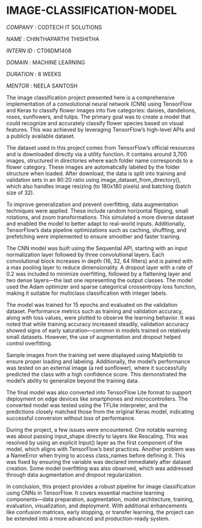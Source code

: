 # IMAGE-CLASSIFICATION-MODEL

*COMPANY* : CODTECH IT SOLUTIONS

*NAME* : CHINTHAPARTHI THISHITHA

*INTERN ID* : CT06DM1408

*DOMAIN* : MACHINE LEARNING

*DURATION* : 6 WEEKS

*MENTOR* : NEELA SANTOSH

The image classification project presented here is a comprehensive implementation of a convolutional neural network (CNN) using TensorFlow and Keras to classify flower images into five categories: daisies, dandelions, roses, sunflowers, and tulips. The primary goal was to create a model that could recognize and accurately classify flower species based on visual features. This was achieved by leveraging TensorFlow’s high-level APIs and a publicly available dataset.

The dataset used in this project comes from TensorFlow’s official resources and is downloaded directly via a utility function. It contains around 3,700 images, structured in directories where each folder name corresponds to a flower category. These images are automatically labeled by the folder structure when loaded. After download, the data is split into training and validation sets in an 80:20 ratio using image_dataset_from_directory(), which also handles image resizing (to 180x180 pixels) and batching (batch size of 32).

To improve generalization and prevent overfitting, data augmentation techniques were applied. These include random horizontal flipping, small rotations, and zoom transformations. This simulated a more diverse dataset and enabled the model to better adapt to real-world inputs. Additionally, TensorFlow’s data pipeline optimizations such as caching, shuffling, and prefetching were implemented to ensure smoother and faster training.

The CNN model was built using the Sequential API, starting with an input normalization layer followed by three convolutional layers. Each convolutional block increases in depth (16, 32, 64 filters) and is paired with a max pooling layer to reduce dimensionality. A dropout layer with a rate of 0.2 was included to minimize overfitting, followed by a flattening layer and two dense layers—the last one representing the output classes. The model used the Adam optimizer and sparse categorical crossentropy loss function, making it suitable for multiclass classification with integer labels.

The model was trained for 15 epochs and evaluated on the validation dataset. Performance metrics such as training and validation accuracy, along with loss values, were plotted to observe the learning behavior. It was noted that while training accuracy increased steadily, validation accuracy showed signs of early saturation—common in models trained on relatively small datasets. However, the use of augmentation and dropout helped control overfitting.

Sample images from the training set were displayed using Matplotlib to ensure proper loading and labeling. Additionally, the model’s performance was tested on an external image (a red sunflower), where it successfully predicted the class with a high confidence score. This demonstrated the model’s ability to generalize beyond the training data.

The final model was also converted into TensorFlow Lite format to support deployment on edge devices like smartphones and microcontrollers. The converted model was tested using the TFLite interpreter, and the predictions closely matched those from the original Keras model, indicating successful conversion without loss of performance.

During the project, a few issues were encountered. One notable warning was about passing input_shape directly to layers like Rescaling. This was resolved by using an explicit Input() layer as the first component of the model, which aligns with TensorFlow’s best practices. Another problem was a NameError when trying to access class_names before defining it. This was fixed by ensuring the variable was declared immediately after dataset creation. Some model overfitting was also observed, which was addressed through data augmentation and dropout regularization.

In conclusion, this project provides a robust pipeline for image classification using CNNs in TensorFlow. It covers essential machine learning components—data preparation, augmentation, model architecture, training, evaluation, visualization, and deployment. With additional enhancements like confusion matrices, early stopping, or transfer learning, the project can be extended into a more advanced and production-ready system.

